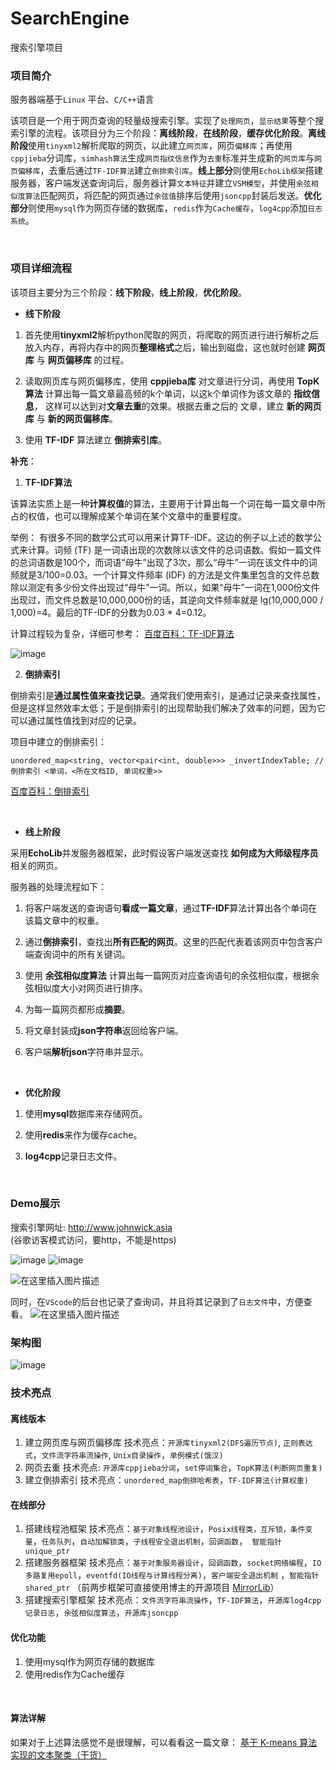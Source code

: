 # SearchEngine
搜索引擎项目 <br>


### 项目简介

服务器端基于`Linux` 平台、`C/C++`语言

该项目是一个用于网页查询的轻量级搜索引擎。实现了`处理网页`，`显示结果`等整个搜索引擎的流程。该项目分为三个阶段：**离线阶段**，**在线阶段**，**缓存优化阶段**。**离线阶段**使用`tinyxml2`解析爬取的网页，以此建立`网页库`，网页`偏移库`；再使用`cppjieba`分词库，`simhash算法`生成`网页指纹信息`作为`去重`标准并生成新的`网页库`与`网页偏移库`，去重后通过`TF-IDF算法`建立`倒排索引库`。**线上部分**则使用`EchoLib框架`搭建服务器，客户端发送查询词后，服务器计算`文本特征`并建立`VSM模型`，并使用`余弦相似度算法`匹配网页，将匹配的网页通过`余弦值`排序后使用`jsoncpp`封装后发送。**优化部分**则使用`mysql`作为网页存储的数据库，`redis`作为`Cache缓存`，`log4cpp`添加`日志系统`。

<br>


### 项目详细流程
该项目主要分为三个阶段：**线下阶段**，**线上阶段**，**优化阶段**。


* **线下阶段**

1. 首先使用**tinyxml2**解析python爬取的网页，将爬取的网页进行进行解析之后放入内存，再将内存中的网页**整理格式**之后，输出到磁盘，这也就时创建 **网页库** 与 **网页偏移库** 的过程。

2. 读取网页库与网页偏移库，使用 **cppjieba库** 对文章进行分词，再使用 **TopK算法** 计算出每一篇文章最高频的k个单词，以这k个单词作为该文章的 **指纹信息**， 这样可以达到对**文章去重**的效果。根据去重之后的 文章，建立 **新的网页库** 与 **新的网页偏移库**。

3. 使用 **TF-IDF** 算法建立 **倒排索引库**。

**补充**：

1. **TF-IDF算法**

该算法实质上是一种**计算权值**的算法，主要用于计算出每一个词在每一篇文章中所占的权值，也可以理解成某个单词在某个文章中的重要程度。

举例：
有很多不同的数学公式可以用来计算TF-IDF。这边的例子以上述的数学公式来计算。词频 (TF) 是一词语出现的次数除以该文件的总词语数。假如一篇文件的总词语数是100个，而词语“母牛”出现了3次，那么“母牛”一词在该文件中的词频就是3/100=0.03。一个计算文件频率 (IDF) 的方法是文件集里包含的文件总数除以测定有多少份文件出现过“母牛”一词。所以，如果“母牛”一词在1,000份文件出现过，而文件总数是10,000,000份的话，其逆向文件频率就是 lg(10,000,000 / 1,000)=4。最后的TF-IDF的分数为0.03 * 4=0.12。

计算过程较为复杂，详细可参考：
[百度百科：TF-IDF算法](https://baike.baidu.com/item/tf-idf/8816134)

![image](https://github.com/user-attachments/assets/9b5980fb-8e3c-45d3-9705-0c4bbef14ada)


2. **倒排索引**

倒排索引是**通过属性值来查找记录**。通常我们使用索引，是通过记录来查找属性，但是这样显然效率太低；于是倒排索引的出现帮助我们解决了效率的问题，因为它可以通过属性值找到对应的记录。

项目中建立的倒排索引：
 

```clike
unordered_map<string, vector<pair<int, double>>> _invertIndexTable; //倒排索引 <单词，<所在文档ID, 单词权重>>
```

[百度百科：倒排索引](https://baike.baidu.com/item/%E5%80%92%E6%8E%92%E7%B4%A2%E5%BC%95/11001569?fr=aladdin)

<br>


* **线上阶段**

采用**EchoLib**并发服务器框架，此时假设客户端发送查找 **如何成为大师级程序员** 相关的网页。

服务器的处理流程如下：

1.  将客户端发送的查询语句**看成一篇文章**，通过**TF-IDF**算法计算出各个单词在该篇文章中的权重。

2. 通过**倒排索引**，查找出**所有匹配的网页**。这里的匹配代表着该网页中包含客户端查询词中的所有关键词。

3. 使用 **余弦相似度算法** 计算出每一篇网页对应查询语句的余弦相似度，根据余弦相似度大小对网页进行排序。

4. 为每一篇网页都形成**摘要**。

5. 将文章封装成**json字符串**返回给客户端。

6. 客户端**解析json**字符串并显示。



<br>


* **优化阶段**

1. 使用**mysql**数据库来存储网页。

2. 使用**redis**来作为缓存cache。

3. **log4cpp**记录日志文件。


<br>



### Demo展示
搜索引擎网址: http://www.johnwick.asia   <br>
(谷歌访客模式访问，要http，不能是https)   <br>


![image](https://github.com/user-attachments/assets/bd633a76-bcef-49d7-a9b1-120f8f238797)
![image](https://github.com/user-attachments/assets/d577280c-d832-48f2-92d9-80df3c973dd3)



![在这里插入图片描述](https://img-blog.csdnimg.cn/20201105174446463.gif#pic_center)


同时，在`VScode`的后台也记录了查询词，并且将其记录到了`日志文件`中，方便查看。
![在这里插入图片描述](https://img-blog.csdnimg.cn/202011051743412.png?x-oss-process=image/watermark,type_ZmFuZ3poZW5naGVpdGk,shadow_10,text_aHR0cHM6Ly9ibG9nLmNzZG4ubmV0L1dvcnRoeV9XYW5n,size_16,color_FFFFFF,t_70#pic_center)


### 架构图
![image](https://github.com/user-attachments/assets/09c1885a-c0a2-4e25-8d06-1094f5cd1397)

### 技术亮点
#### 离线版本
1. 建立网页库与网页偏移库
技术亮点：`开源库tinyxml2(DFS遍历节点)`, `正则表达式`，`文件流字符串流操作`, `Unix目录操作`，`单例模式(饿汉)`
2. 网页去重
技术亮点: `开源库cppjieba分词`，`set停词集合`，`TopK算法(判断网页重复)`
3. 建立倒排索引
技术亮点：`unordered_map倒排哈希表`，`TF-IDF算法(计算权重)`



#### 在线部分
1. 搭建线程池框架
技术亮点：`基于对象线程池设计`，`Posix线程类，互斥锁，条件变量`，`任务队列`，`自动加解锁类`，`子线程安全退出机制`，`回调函数`，` 智能指针unique_ptr`
2. 搭建服务器框架
技术亮点：`基于对象服务器设计`，`回调函数`，`socket网络编程`，`IO多路复用epoll`，`eventfd(IO线程与计算线程分离)`，`客户端安全退出机制` ，`智能指针shared_ptr`
（前两步框架可直接使用博主的开源项目 [MirrorLib](https://github.com/Worthy-Wang/MirrorLib)）
3. 搭建搜索引擎框架
技术亮点：`文件流字符串流操作`，`TF-IDF算法`，`开源库log4cpp记录日志`，`余弦相似度算法`，`开源库jsoncpp`


#### 优化功能
1. 使用mysql作为网页存储的数据库
2. 使用redis作为Cache缓存

<br>

#### 算法详解
如果对于上述算法感觉不是很理解，可以看看这一篇文章：
[基于 K-means 算法实现的文本聚类（干货）](https://blog.csdn.net/qq_29110265/article/details/90769363)

